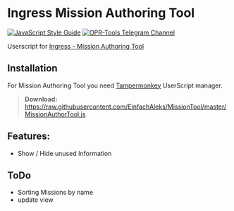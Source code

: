 # Ingress Mission Authoring Tool

[![JavaScript Style Guide](https://img.shields.io/badge/code_style-standard-brightgreen.svg)](https://standardjs.com) [![OPR-Tools Telegram Channel](https://telegram.org/img/website_icon.svg)](https://t.me/IngressMissionTool)

Userscript for [Ingress - Mission Authoring Tool](https://mission-author-dot-betaspike.appspot.com/)

## Installation

For Mission Authoring Tool you need [Tampermonkey](https://tampermonkey.net/) UserScript manager.

> **Download:** https://raw.githubusercontent.com/EinfachAleks/MissionTool/master/MissionAuthorTool.js


## Features:
- Show / Hide unused Information

## ToDo
- Sorting Missions by name
- update view

